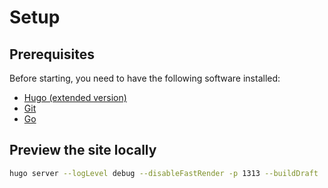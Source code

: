 # Setup

## Prerequisites

Before starting, you need to have the following software installed:

- [Hugo (extended version)](https://gohugo.io/installation/)
- [Git](https://git-scm.com/)
- [Go](https://go.dev/)

## Preview the site locally

```bash
hugo server --logLevel debug --disableFastRender -p 1313 --buildDraft
```